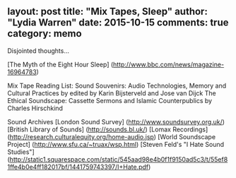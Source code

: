 layout: post
title: "Mix Tapes, Sleep"
author: "Lydia Warren"
date: 2015-10-15
comments: true
category: memo
---

Disjointed thoughts...

[The Myth of the Eight Hour Sleep] (http://www.bbc.com/news/magazine-16964783)

Mix Tape Reading List:
Sound Souvenirs: Audio Technologies, Memory and Cultural Practices by edited by Karin Bijsterveld and Jose van Dijck
The Ethical Soundscape: Cassette Sermons and Islamic Counterpublics by Charles Hirschkind

Sound Archives
[London Sound Survey] (http://www.soundsurvey.org.uk/)
[British Library of Sounds] (http://sounds.bl.uk/)
[Lomax Recordings] (http://research.culturalequity.org/home-audio.jsp)
[World Soundscape Project] (http://www.sfu.ca/~truax/wsp.html)
[Steven Feld's "I Hate Sound Studies"] (http://static1.squarespace.com/static/545aad98e4b0f1f9150ad5c3/t/55ef81ffe4b0e4ff182017bf/1441759743397/I+Hate.pdf)
